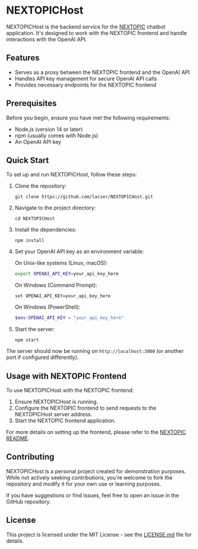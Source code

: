 # NEXTOPICHost

NEXTOPICHost is the backend service for the [NEXTOPIC](https://github.com/lacser/NEXTOPIC) chatbot application. It's designed to work with the NEXTOPIC frontend and handle interactions with the OpenAI API.

## Features

- Serves as a proxy between the NEXTOPIC frontend and the OpenAI API
- Handles API key management for secure OpenAI API calls
- Provides necessary endpoints for the NEXTOPIC frontend

## Prerequisites

Before you begin, ensure you have met the following requirements:

- Node.js (version 14 or later)
- npm (usually comes with Node.js)
- An OpenAI API key

## Quick Start

To set up and run NEXTOPICHost, follow these steps:

1. Clone the repository:
   ```
   git clone https://github.com/lacser/NEXTOPICHost.git
   ```

2. Navigate to the project directory:
   ```
   cd NEXTOPICHost
   ```

3. Install the dependencies:
   ```
   npm install
   ```

4. Set your OpenAI API key as an environment variable:

   On Unix-like systems (Linux, macOS):
   ```bash
   export OPENAI_API_KEY=your_api_key_here
   ```

   On Windows (Command Prompt):
   ```
   set OPENAI_API_KEY=your_api_key_here
   ```

   On Windows (PowerShell):
   ```powershell
   $env:OPENAI_API_KEY = "your_api_key_here"
   ```

5. Start the server:
   ```
   npm start
   ```

The server should now be running on `http://localhost:3000` (or another port if configured differently).

## Usage with NEXTOPIC Frontend

To use NEXTOPICHost with the NEXTOPIC frontend:

1. Ensure NEXTOPICHost is running.
2. Configure the NEXTOPIC frontend to send requests to the NEXTOPICHost server address.
3. Start the NEXTOPIC frontend application.

For more details on setting up the frontend, please refer to the [NEXTOPIC README](https://github.com/lacser/NEXTOPIC).

## Contributing

NEXTOPICHost is a personal project created for demonstration purposes. While not actively seeking contributions, you're welcome to fork the repository and modify it for your own use or learning purposes.

If you have suggestions or find issues, feel free to open an issue in the GitHub repository.

## License

This project is licensed under the MIT License - see the [LICENSE.md](LICENSE.md) file for details.

